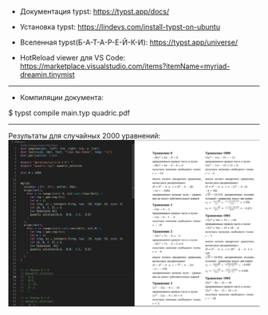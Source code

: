 
* Документация typst:
https://typst.app/docs/

* Установка typst:
https://lindevs.com/install-typst-on-ubuntu

* Вселенная typst(Б-А-Т-А-Р-Е-Й-К-И):
https://typst.app/universe/

* HotReload viewer для VS Code:
https://marketplace.visualstudio.com/items?itemName=myriad-dreamin.tinymist

----

* Компиляции документа:

$ typst compile main.typ quadric.pdf

----

Результаты для случайных 2000 уравнений:
![2000 случайных уравнений](results.png)
